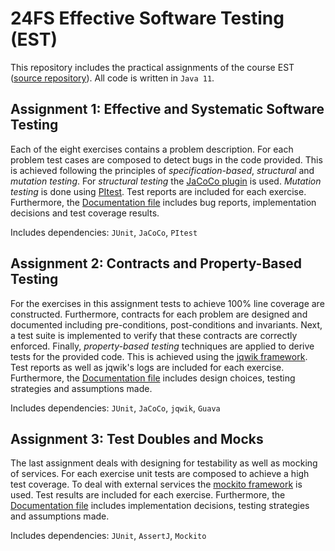 # 24FS Effective Software Testing (EST)
This repository includes the practical assignments of the course EST ([source repository](https://github.com/polatmete/EST-Assignments)). All code is written in `Java 11`.

## Assignment 1: Effective and Systematic Software Testing
Each of the eight exercises contains a problem description. For each problem test cases are composed to detect bugs in the code provided. This is achieved following the principles of *specification-based*, *structural* and *mutation testing*. For *structural testing* the [JaCoCo plugin](https://www.eclemma.org/jacoco/trunk/doc/maven.html) is used. *Mutation testing* is done using [PItest](https://pitest.org/quickstart/maven/). Test reports are included for each exercise. Furthermore, the [Documentation file](./assignment-1/Documentation.md) includes bug reports, implementation decisions and test coverage results.

Includes dependencies: `JUnit`, `JaCoCo`, `PItest`

## Assignment 2: Contracts and Property-Based Testing
For the exercises in this assignment tests to achieve 100\% line coverage are constructed. Furthermore, contracts for each problem are designed and documented including pre-conditions, post-conditions and invariants. Next, a test suite is implemented to verify that these contracts are correctly enforced. Finally, *property-based testing* techniques are applied to derive tests for the provided code. This is achieved using the [jqwik framework](https://jqwik.net/docs/current/user-guide.html#maven). Test reports as well as jqwik's logs are included for each exercise. Furthermore, the [Documentation file](./assignment-2/Documentation.md) includes design choices, testing strategies and assumptions made.

Includes dependencies: `JUnit`, `JaCoCo`, `jqwik`, `Guava`

## Assignment 3: Test Doubles and Mocks
The last assignment deals with designing for testability as well as mocking of services. For each exercise unit tests are composed to achieve a high test coverage. To deal with external services the [mockito framework](https://site.mockito.org/) is used. Test results are included for each exercise. Furthermore, the [Documentation file](./assignment-3/Documentation.md) includes implementation decisions, testing strategies and assumptions made.

Includes dependencies: `JUnit`, `AssertJ`, `Mockito`

